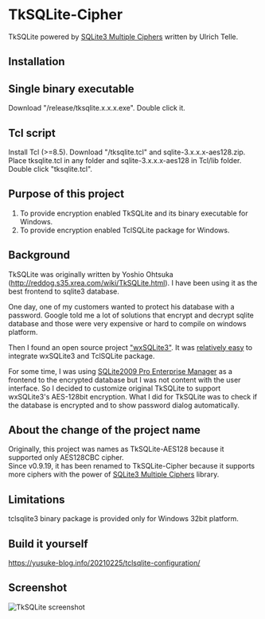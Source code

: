 TkSQLite-Cipher
===============

TkSQLite powered by [SQLite3 Multiple Ciphers](https://github.com/utelle/SQLite3MultipleCiphers) written by Ulrich Telle.

Installation
---------------------------------------
## Single binary executable
Download "/release/tksqlite.x.x.x.exe".
Double click it.

## Tcl script
Install Tcl (>=8.5).
Download "/tksqlite.tcl" and sqlite-3.x.x.x-aes128.zip.
Place tksqlite.tcl in any folder and sqlite-3.x.x.x-aes128 in Tcl/lib folder.
Double click "tksqlite.tcl".

Purpose of this project
-----------------------
1. To provide encryption enabled TkSQLite and its binary executable for Windows.
2. To provide encryption enabled TclSQLite package for Windows.

Background
----------
TkSQLite was originally written by Yoshio Ohtsuka (http://reddog.s35.xrea.com/wiki/TkSQLite.html).
I have been using it as the best frontend to sqlite3 database.

One day, one of my customers wanted to protect his database with a password.
Google told me a lot of solutions that encrypt and decrypt sqlite database
and those were very expensive or hard to compile on windows platform.

Then I found an open source project ["wxSQLite3"](https://github.com/utelle/wxsqlite3).
It was [relatively easy](http://yusuke-blog.info/20150115/tclsqlite-configuration/ "Tcl SQLite build configuration") 
to integrate wxSQLite3 and TclSQLite package.

For some time, I was using [SQLite2009 Pro Enterprise Manager](http://osenxpsuite.net/?xp=3 "SQLite2009 Pro Enterprise Manager") 
as a frontend to the encrypted database but I was not content with the user interface.
So I decided to customize original TkSQLite to support wxSQLite3's AES-128bit encryption.
What I did for TkSQLite was to check if the database is encrypted and to show password dialog automatically.

About the change of the project name
-----------
Originally, this project was names as TkSQLite-AES128 because it supported only AES128CBC cipher.  
Since v0.9.19, it has been renamed to TkSQLite-Cipher because it supports more ciphers with the power of [SQLite3 Multiple Ciphers](https://github.com/utelle/SQLite3MultipleCiphers) library.

Limitations
-----------
tclsqlite3 binary package is provided only for Windows 32bit platform.

Build it yourself
-----------
https://yusuke-blog.info/20210225/tclsqlite-configuration/

Screenshot
----------
![TkSQLite screenshot](https://raw.github.com/yyamasak/TkSQLite-AES128/master/img/TkSQLite-aes128-Screenshot.png "TkSQLite-aes128 screenshot")
